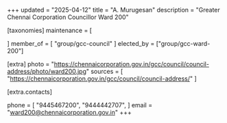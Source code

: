+++
updated = "2025-04-12"
title = "A. Murugesan"
description = "Greater Chennai Corporation Councillor Ward 200"

[taxonomies]
maintenance = [

]
member_of = [
    "group/gcc-council"
]
elected_by = ["group/gcc-ward-200"]

[extra]
photo = "https://chennaicorporation.gov.in/gcc/council/council-address/photo/ward200.jpg"
sources = [
    "https://chennaicorporation.gov.in/gcc/council/council-address/"
]

[extra.contacts]

phone = [
    "9445467200",
    "9444442707",
    ]
email = "ward200@chennaicorporation.gov.in"
+++
